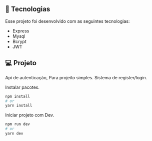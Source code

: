 ## 🚀 Tecnologias

Esse projeto foi desenvolvido com as seguintes tecnologias:

- Express
- Mysql
- Bcrypt
- JWT

## 💻 Projeto

Api de autenticação, Para projeito simples. Sistema de register/login.

Instalar pacotes.

```sh
npm install
# or
yarn install
```

Iniciar projeto com Dev.

```sh
npm run dev
# or
yarn dev
```